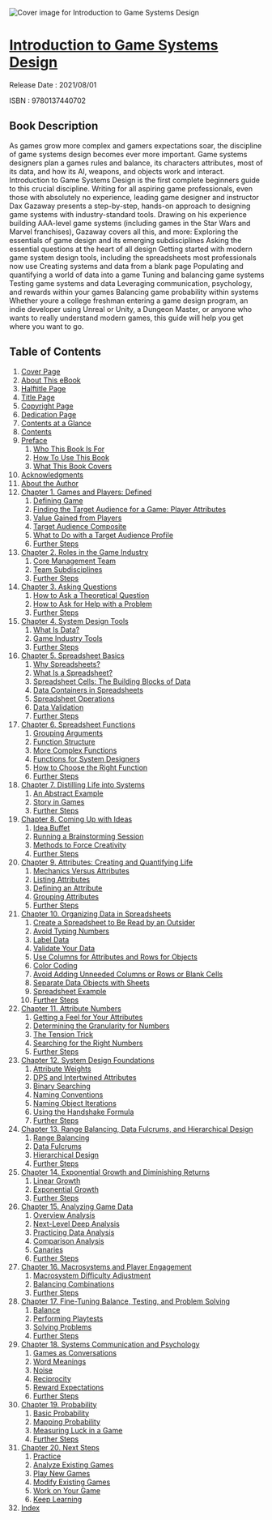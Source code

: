 ![Cover image for Introduction to Game Systems Design](https://imgdetail.ebookreading.net/cover/cover/202109/EB9780137440702.jpg)

[Introduction to Game Systems Design](https://ebookreading.net/view/book/Introduction+to+Game+Systems+Design-EB9780137440702_1.html "Introduction to Game Systems Design")
====================================================================================================================

Release Date : 2021/08/01

ISBN : 9780137440702

Book Description
-----------------

As games grow more complex and gamers expectations soar, the discipline of game systems design becomes ever more important. Game systems designers plan a games rules and balance, its characters attributes, most of its data, and how its AI, weapons, and objects work and interact. Introduction to Game Systems Design is the first complete beginners guide to this crucial discipline. Writing for all aspiring game professionals, even those with absolutely no experience, leading game designer and instructor Dax Gazaway presents a step-by-step, hands-on approach to designing game systems with industry-standard tools. Drawing on his experience building AAA-level game systems (including games in the Star Wars and Marvel franchises), Gazaway covers all this, and more:
Exploring the essentials of game design and its emerging subdisciplines
Asking the essential questions at the heart of all design
Getting started with modern game system design tools, including the spreadsheets most professionals now use
Creating systems and data from a blank page
Populating and quantifying a world of data into a game
Tuning and balancing game systems
Testing game systems and data
Leveraging communication, psychology, and rewards within your games
Balancing game probability within systems
Whether youre a college freshman entering a game design program, an indie developer using Unreal or Unity, a Dungeon Master, or anyone who wants to really understand modern games, this guide will help you get where you want to go.


Table of Contents
-----------------

1. [Cover Page](https://ebookreading.net/view/book/Introduction+to+Game+Systems+Design-EB9780137440702_1.html)
1. [About This eBook](https://ebookreading.net/view/book/Introduction+to+Game+Systems+Design-EB9780137440702_2.html)
1. [Halftitle Page](https://ebookreading.net/view/book/Introduction+to+Game+Systems+Design-EB9780137440702_3.html)
1. [Title Page](https://ebookreading.net/view/book/Introduction+to+Game+Systems+Design-EB9780137440702_4.html)
1. [Copyright Page](https://ebookreading.net/view/book/Introduction+to+Game+Systems+Design-EB9780137440702_5.html)
1. [Dedication Page](https://ebookreading.net/view/book/Introduction+to+Game+Systems+Design-EB9780137440702_6.html)
1. [Contents at a Glance](https://ebookreading.net/view/book/Introduction+to+Game+Systems+Design-EB9780137440702_7.html)
1. [Contents](https://ebookreading.net/view/book/Introduction+to+Game+Systems+Design-EB9780137440702_8.html)
1. [Preface](https://ebookreading.net/view/book/Introduction+to+Game+Systems+Design-EB9780137440702_9.html)
    1. [Who This Book Is For](https://ebookreading.net/view/book/Introduction+to+Game+Systems+Design-EB9780137440702_9.html#lev362)
    1. [How To Use This Book](https://ebookreading.net/view/book/Introduction+to+Game+Systems+Design-EB9780137440702_9.html#lev363)
    1. [What This Book Covers](https://ebookreading.net/view/book/Introduction+to+Game+Systems+Design-EB9780137440702_9.html#lev364)
1. [Acknowledgments](https://ebookreading.net/view/book/Introduction+to+Game+Systems+Design-EB9780137440702_10.html)
1. [About the Author](https://ebookreading.net/view/book/Introduction+to+Game+Systems+Design-EB9780137440702_11.html)
1. [Chapter 1. Games and Players: Defined](https://ebookreading.net/view/book/Introduction+to+Game+Systems+Design-EB9780137440702_12.html)
    1. [Defining Game](https://ebookreading.net/view/book/Introduction+to+Game+Systems+Design-EB9780137440702_12.html#lev1)
    1. [Finding the Target Audience for a Game: Player Attributes](https://ebookreading.net/view/book/Introduction+to+Game+Systems+Design-EB9780137440702_12.html#lev8)
    1. [Value Gained from Players](https://ebookreading.net/view/book/Introduction+to+Game+Systems+Design-EB9780137440702_12.html#lev19)
    1. [Target Audience Composite](https://ebookreading.net/view/book/Introduction+to+Game+Systems+Design-EB9780137440702_12.html#lev27)
    1. [What to Do with a Target Audience Profile](https://ebookreading.net/view/book/Introduction+to+Game+Systems+Design-EB9780137440702_12.html#lev33)
    1. [Further Steps](https://ebookreading.net/view/book/Introduction+to+Game+Systems+Design-EB9780137440702_12.html#lev34)
1. [Chapter 2. Roles in the Game Industry](https://ebookreading.net/view/book/Introduction+to+Game+Systems+Design-EB9780137440702_13.html)
    1. [Core Management Team](https://ebookreading.net/view/book/Introduction+to+Game+Systems+Design-EB9780137440702_13.html#lev35)
    1. [Team Subdisciplines](https://ebookreading.net/view/book/Introduction+to+Game+Systems+Design-EB9780137440702_13.html#lev42)
    1. [Further Steps](https://ebookreading.net/view/book/Introduction+to+Game+Systems+Design-EB9780137440702_13.html#lev71)
1. [Chapter 3. Asking Questions](https://ebookreading.net/view/book/Introduction+to+Game+Systems+Design-EB9780137440702_14.html)
    1. [How to Ask a Theoretical Question](https://ebookreading.net/view/book/Introduction+to+Game+Systems+Design-EB9780137440702_14.html#lev72)
    1. [How to Ask for Help with a Problem](https://ebookreading.net/view/book/Introduction+to+Game+Systems+Design-EB9780137440702_14.html#lev87)
    1. [Further Steps](https://ebookreading.net/view/book/Introduction+to+Game+Systems+Design-EB9780137440702_14.html#lev92)
1. [Chapter 4. System Design Tools](https://ebookreading.net/view/book/Introduction+to+Game+Systems+Design-EB9780137440702_15.html)
    1. [What Is Data?](https://ebookreading.net/view/book/Introduction+to+Game+Systems+Design-EB9780137440702_15.html#lev93)
    1. [Game Industry Tools](https://ebookreading.net/view/book/Introduction+to+Game+Systems+Design-EB9780137440702_15.html#lev94)
    1. [Further Steps](https://ebookreading.net/view/book/Introduction+to+Game+Systems+Design-EB9780137440702_15.html#lev102)
1. [Chapter 5. Spreadsheet Basics](https://ebookreading.net/view/book/Introduction+to+Game+Systems+Design-EB9780137440702_16.html)
    1. [Why Spreadsheets?](https://ebookreading.net/view/book/Introduction+to+Game+Systems+Design-EB9780137440702_16.html#lev103)
    1. [What Is a Spreadsheet?](https://ebookreading.net/view/book/Introduction+to+Game+Systems+Design-EB9780137440702_16.html#lev104)
    1. [Spreadsheet Cells: The Building Blocks of Data](https://ebookreading.net/view/book/Introduction+to+Game+Systems+Design-EB9780137440702_16.html#lev105)
    1. [Data Containers in Spreadsheets](https://ebookreading.net/view/book/Introduction+to+Game+Systems+Design-EB9780137440702_16.html#lev117)
    1. [Spreadsheet Operations](https://ebookreading.net/view/book/Introduction+to+Game+Systems+Design-EB9780137440702_16.html#lev121)
    1. [Data Validation](https://ebookreading.net/view/book/Introduction+to+Game+Systems+Design-EB9780137440702_16.html#lev130)
    1. [Further Steps](https://ebookreading.net/view/book/Introduction+to+Game+Systems+Design-EB9780137440702_16.html#lev135)
1. [Chapter 6. Spreadsheet Functions](https://ebookreading.net/view/book/Introduction+to+Game+Systems+Design-EB9780137440702_17.html)
    1. [Grouping Arguments](https://ebookreading.net/view/book/Introduction+to+Game+Systems+Design-EB9780137440702_17.html#lev136)
    1. [Function Structure](https://ebookreading.net/view/book/Introduction+to+Game+Systems+Design-EB9780137440702_17.html#lev137)
    1. [More Complex Functions](https://ebookreading.net/view/book/Introduction+to+Game+Systems+Design-EB9780137440702_17.html#lev138)
    1. [Functions for System Designers](https://ebookreading.net/view/book/Introduction+to+Game+Systems+Design-EB9780137440702_17.html#lev139)
    1. [How to Choose the Right Function](https://ebookreading.net/view/book/Introduction+to+Game+Systems+Design-EB9780137440702_17.html#lev158)
    1. [Further Steps](https://ebookreading.net/view/book/Introduction+to+Game+Systems+Design-EB9780137440702_17.html#lev159)
1. [Chapter 7. Distilling Life into Systems](https://ebookreading.net/view/book/Introduction+to+Game+Systems+Design-EB9780137440702_18.html)
    1. [An Abstract Example](https://ebookreading.net/view/book/Introduction+to+Game+Systems+Design-EB9780137440702_18.html#lev160)
    1. [Story in Games](https://ebookreading.net/view/book/Introduction+to+Game+Systems+Design-EB9780137440702_18.html#lev166)
    1. [Further Steps](https://ebookreading.net/view/book/Introduction+to+Game+Systems+Design-EB9780137440702_18.html#lev167)
1. [Chapter 8. Coming Up with Ideas](https://ebookreading.net/view/book/Introduction+to+Game+Systems+Design-EB9780137440702_19.html)
    1. [Idea Buffet](https://ebookreading.net/view/book/Introduction+to+Game+Systems+Design-EB9780137440702_19.html#lev168)
    1. [Running a Brainstorming Session](https://ebookreading.net/view/book/Introduction+to+Game+Systems+Design-EB9780137440702_19.html#lev170)
    1. [Methods to Force Creativity](https://ebookreading.net/view/book/Introduction+to+Game+Systems+Design-EB9780137440702_19.html#lev180)
    1. [Further Steps](https://ebookreading.net/view/book/Introduction+to+Game+Systems+Design-EB9780137440702_19.html#lev190)
1. [Chapter 9. Attributes: Creating and Quantifying Life](https://ebookreading.net/view/book/Introduction+to+Game+Systems+Design-EB9780137440702_20.html)
    1. [Mechanics Versus Attributes](https://ebookreading.net/view/book/Introduction+to+Game+Systems+Design-EB9780137440702_20.html#lev191)
    1. [Listing Attributes](https://ebookreading.net/view/book/Introduction+to+Game+Systems+Design-EB9780137440702_20.html#lev192)
    1. [Defining an Attribute](https://ebookreading.net/view/book/Introduction+to+Game+Systems+Design-EB9780137440702_20.html#lev199)
    1. [Grouping Attributes](https://ebookreading.net/view/book/Introduction+to+Game+Systems+Design-EB9780137440702_20.html#lev201)
    1. [Further Steps](https://ebookreading.net/view/book/Introduction+to+Game+Systems+Design-EB9780137440702_20.html#lev202)
1. [Chapter 10. Organizing Data in Spreadsheets](https://ebookreading.net/view/book/Introduction+to+Game+Systems+Design-EB9780137440702_21.html)
    1. [Create a Spreadsheet to Be Read by an Outsider](https://ebookreading.net/view/book/Introduction+to+Game+Systems+Design-EB9780137440702_21.html#lev203)
    1. [Avoid Typing Numbers](https://ebookreading.net/view/book/Introduction+to+Game+Systems+Design-EB9780137440702_21.html#lev204)
    1. [Label Data](https://ebookreading.net/view/book/Introduction+to+Game+Systems+Design-EB9780137440702_21.html#lev205)
    1. [Validate Your Data](https://ebookreading.net/view/book/Introduction+to+Game+Systems+Design-EB9780137440702_21.html#lev206)
    1. [Use Columns for Attributes and Rows for Objects](https://ebookreading.net/view/book/Introduction+to+Game+Systems+Design-EB9780137440702_21.html#lev207)
    1. [Color Coding](https://ebookreading.net/view/book/Introduction+to+Game+Systems+Design-EB9780137440702_21.html#lev208)
    1. [Avoid Adding Unneeded Columns or Rows or Blank Cells](https://ebookreading.net/view/book/Introduction+to+Game+Systems+Design-EB9780137440702_21.html#lev209)
    1. [Separate Data Objects with Sheets](https://ebookreading.net/view/book/Introduction+to+Game+Systems+Design-EB9780137440702_21.html#lev210)
    1. [Spreadsheet Example](https://ebookreading.net/view/book/Introduction+to+Game+Systems+Design-EB9780137440702_21.html#lev215)
    1. [Further Steps](https://ebookreading.net/view/book/Introduction+to+Game+Systems+Design-EB9780137440702_21.html#lev216)
1. [Chapter 11. Attribute Numbers](https://ebookreading.net/view/book/Introduction+to+Game+Systems+Design-EB9780137440702_22.html)
    1. [Getting a Feel for Your Attributes](https://ebookreading.net/view/book/Introduction+to+Game+Systems+Design-EB9780137440702_22.html#lev217)
    1. [Determining the Granularity for Numbers](https://ebookreading.net/view/book/Introduction+to+Game+Systems+Design-EB9780137440702_22.html#lev218)
    1. [The Tension Trick](https://ebookreading.net/view/book/Introduction+to+Game+Systems+Design-EB9780137440702_22.html#lev226)
    1. [Searching for the Right Numbers](https://ebookreading.net/view/book/Introduction+to+Game+Systems+Design-EB9780137440702_22.html#lev227)
    1. [Further Steps](https://ebookreading.net/view/book/Introduction+to+Game+Systems+Design-EB9780137440702_22.html#lev228)
1. [Chapter 12. System Design Foundations](https://ebookreading.net/view/book/Introduction+to+Game+Systems+Design-EB9780137440702_23.html)
    1. [Attribute Weights](https://ebookreading.net/view/book/Introduction+to+Game+Systems+Design-EB9780137440702_23.html#lev229)
    1. [DPS and Intertwined Attributes](https://ebookreading.net/view/book/Introduction+to+Game+Systems+Design-EB9780137440702_23.html#lev230)
    1. [Binary Searching](https://ebookreading.net/view/book/Introduction+to+Game+Systems+Design-EB9780137440702_23.html#lev231)
    1. [Naming Conventions](https://ebookreading.net/view/book/Introduction+to+Game+Systems+Design-EB9780137440702_23.html#lev236)
    1. [Naming Object Iterations](https://ebookreading.net/view/book/Introduction+to+Game+Systems+Design-EB9780137440702_23.html#lev237)
    1. [Using the Handshake Formula](https://ebookreading.net/view/book/Introduction+to+Game+Systems+Design-EB9780137440702_23.html#lev246)
    1. [Further Steps](https://ebookreading.net/view/book/Introduction+to+Game+Systems+Design-EB9780137440702_23.html#lev247)
1. [Chapter 13. Range Balancing, Data Fulcrums, and Hierarchical Design](https://ebookreading.net/view/book/Introduction+to+Game+Systems+Design-EB9780137440702_24.html)
    1. [Range Balancing](https://ebookreading.net/view/book/Introduction+to+Game+Systems+Design-EB9780137440702_24.html#lev248)
    1. [Data Fulcrums](https://ebookreading.net/view/book/Introduction+to+Game+Systems+Design-EB9780137440702_24.html#lev251)
    1. [Hierarchical Design](https://ebookreading.net/view/book/Introduction+to+Game+Systems+Design-EB9780137440702_24.html#lev259)
    1. [Further Steps](https://ebookreading.net/view/book/Introduction+to+Game+Systems+Design-EB9780137440702_24.html#lev262)
1. [Chapter 14. Exponential Growth and Diminishing Returns](https://ebookreading.net/view/book/Introduction+to+Game+Systems+Design-EB9780137440702_25.html)
    1. [Linear Growth](https://ebookreading.net/view/book/Introduction+to+Game+Systems+Design-EB9780137440702_25.html#lev263)
    1. [Exponential Growth](https://ebookreading.net/view/book/Introduction+to+Game+Systems+Design-EB9780137440702_25.html#lev264)
    1. [Further Steps](https://ebookreading.net/view/book/Introduction+to+Game+Systems+Design-EB9780137440702_25.html#lev270)
1. [Chapter 15. Analyzing Game Data](https://ebookreading.net/view/book/Introduction+to+Game+Systems+Design-EB9780137440702_26.html)
    1. [Overview Analysis](https://ebookreading.net/view/book/Introduction+to+Game+Systems+Design-EB9780137440702_26.html#lev271)
    1. [Next-Level Deep Analysis](https://ebookreading.net/view/book/Introduction+to+Game+Systems+Design-EB9780137440702_26.html#lev272)
    1. [Practicing Data Analysis](https://ebookreading.net/view/book/Introduction+to+Game+Systems+Design-EB9780137440702_26.html#lev273)
    1. [Comparison Analysis](https://ebookreading.net/view/book/Introduction+to+Game+Systems+Design-EB9780137440702_26.html#lev274)
    1. [Canaries](https://ebookreading.net/view/book/Introduction+to+Game+Systems+Design-EB9780137440702_26.html#lev275)
    1. [Further Steps](https://ebookreading.net/view/book/Introduction+to+Game+Systems+Design-EB9780137440702_26.html#lev276)
1. [Chapter 16. Macrosystems and Player Engagement](https://ebookreading.net/view/book/Introduction+to+Game+Systems+Design-EB9780137440702_27.html)
    1. [Macrosystem Difficulty Adjustment](https://ebookreading.net/view/book/Introduction+to+Game+Systems+Design-EB9780137440702_27.html#lev277)
    1. [Balancing Combinations](https://ebookreading.net/view/book/Introduction+to+Game+Systems+Design-EB9780137440702_27.html#lev284)
    1. [Further Steps](https://ebookreading.net/view/book/Introduction+to+Game+Systems+Design-EB9780137440702_27.html#lev285)
1. [Chapter 17. Fine-Tuning Balance, Testing, and Problem Solving](https://ebookreading.net/view/book/Introduction+to+Game+Systems+Design-EB9780137440702_28.html)
    1. [Balance](https://ebookreading.net/view/book/Introduction+to+Game+Systems+Design-EB9780137440702_28.html#lev286)
    1. [Performing Playtests](https://ebookreading.net/view/book/Introduction+to+Game+Systems+Design-EB9780137440702_28.html#lev297)
    1. [Solving Problems](https://ebookreading.net/view/book/Introduction+to+Game+Systems+Design-EB9780137440702_28.html#lev307)
    1. [Further Steps](https://ebookreading.net/view/book/Introduction+to+Game+Systems+Design-EB9780137440702_28.html#lev314)
1. [Chapter 18. Systems Communication and Psychology](https://ebookreading.net/view/book/Introduction+to+Game+Systems+Design-EB9780137440702_29.html)
    1. [Games as Conversations](https://ebookreading.net/view/book/Introduction+to+Game+Systems+Design-EB9780137440702_29.html#lev315)
    1. [Word Meanings](https://ebookreading.net/view/book/Introduction+to+Game+Systems+Design-EB9780137440702_29.html#lev316)
    1. [Noise](https://ebookreading.net/view/book/Introduction+to+Game+Systems+Design-EB9780137440702_29.html#lev317)
    1. [Reciprocity](https://ebookreading.net/view/book/Introduction+to+Game+Systems+Design-EB9780137440702_29.html#lev318)
    1. [Reward Expectations](https://ebookreading.net/view/book/Introduction+to+Game+Systems+Design-EB9780137440702_29.html#lev322)
    1. [Further Steps](https://ebookreading.net/view/book/Introduction+to+Game+Systems+Design-EB9780137440702_29.html#lev323)
1. [Chapter 19. Probability](https://ebookreading.net/view/book/Introduction+to+Game+Systems+Design-EB9780137440702_30.html)
    1. [Basic Probability](https://ebookreading.net/view/book/Introduction+to+Game+Systems+Design-EB9780137440702_30.html#lev324)
    1. [Mapping Probability](https://ebookreading.net/view/book/Introduction+to+Game+Systems+Design-EB9780137440702_30.html#lev341)
    1. [Measuring Luck in a Game](https://ebookreading.net/view/book/Introduction+to+Game+Systems+Design-EB9780137440702_30.html#lev349)
    1. [Further Steps](https://ebookreading.net/view/book/Introduction+to+Game+Systems+Design-EB9780137440702_30.html#lev355)
1. [Chapter 20. Next Steps](https://ebookreading.net/view/book/Introduction+to+Game+Systems+Design-EB9780137440702_31.html)
    1. [Practice](https://ebookreading.net/view/book/Introduction+to+Game+Systems+Design-EB9780137440702_31.html#lev356)
    1. [Analyze Existing Games](https://ebookreading.net/view/book/Introduction+to+Game+Systems+Design-EB9780137440702_31.html#lev357)
    1. [Play New Games](https://ebookreading.net/view/book/Introduction+to+Game+Systems+Design-EB9780137440702_31.html#lev358)
    1. [Modify Existing Games](https://ebookreading.net/view/book/Introduction+to+Game+Systems+Design-EB9780137440702_31.html#lev359)
    1. [Work on Your Game](https://ebookreading.net/view/book/Introduction+to+Game+Systems+Design-EB9780137440702_31.html#lev360)
    1. [Keep Learning](https://ebookreading.net/view/book/Introduction+to+Game+Systems+Design-EB9780137440702_31.html#lev361)
1. [Index](https://ebookreading.net/view/book/Introduction+to+Game+Systems+Design-EB9780137440702_32.html)
